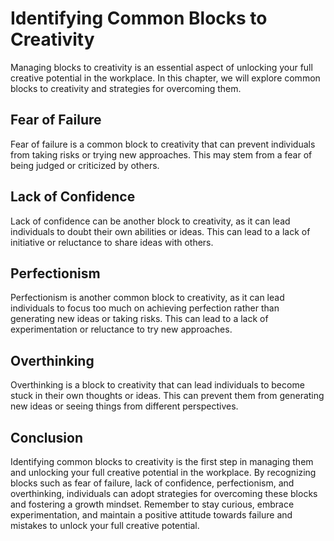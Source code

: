 Identifying Common Blocks to Creativity
=================================================================================

Managing blocks to creativity is an essential aspect of unlocking your full creative potential in the workplace. In this chapter, we will explore common blocks to creativity and strategies for overcoming them.

Fear of Failure
---------------

Fear of failure is a common block to creativity that can prevent individuals from taking risks or trying new approaches. This may stem from a fear of being judged or criticized by others.

Lack of Confidence
------------------

Lack of confidence can be another block to creativity, as it can lead individuals to doubt their own abilities or ideas. This can lead to a lack of initiative or reluctance to share ideas with others.

Perfectionism
-------------

Perfectionism is another common block to creativity, as it can lead individuals to focus too much on achieving perfection rather than generating new ideas or taking risks. This can lead to a lack of experimentation or reluctance to try new approaches.

Overthinking
------------

Overthinking is a block to creativity that can lead individuals to become stuck in their own thoughts or ideas. This can prevent them from generating new ideas or seeing things from different perspectives.

Conclusion
----------

Identifying common blocks to creativity is the first step in managing them and unlocking your full creative potential in the workplace. By recognizing blocks such as fear of failure, lack of confidence, perfectionism, and overthinking, individuals can adopt strategies for overcoming these blocks and fostering a growth mindset. Remember to stay curious, embrace experimentation, and maintain a positive attitude towards failure and mistakes to unlock your full creative potential.
